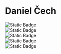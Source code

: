 # Daniel Čech <br>
![Static Badge](https://img.shields.io/badge/Python-%233776AB?style=for-the-badge&logo=python&logoColor=white)<br> <!-- PYTHON -->
![Static Badge](https://img.shields.io/badge/HTML-%23E34F26?style=for-the-badge&logo=html5&logoColor=white)<br> <!-- HTML5 -->
![Static Badge](https://img.shields.io/badge/CSS-%23663399?style=for-the-badge&logo=css&logoColor=white)<br> <!-- CSS -->
![Static Badge](https://img.shields.io/badge/Git-%23F05032?style=for-the-badge&logo=git&logoColor=white)<br> <!-- GIT -->
![Static Badge](https://img.shields.io/badge/GitHub-%23000000?style=for-the-badge&logo=github&logoColor=white)<br> <!-- GITHUB -->






<!--
**daniel-cech-creator/daniel-cech-creator** is a ✨ _special_ ✨ repository because its `README.md` (this file) appears on your GitHub profile.

Here are some ideas to get you started:

- 🔭 I’m currently working on ...
- 🌱 I’m currently learning ...
- 👯 I’m looking to collaborate on ...
- 🤔 I’m looking for help with ...
- 💬 Ask me about ...
- 📫 How to reach me: ...
- 😄 Pronouns: ...
- ⚡ Fun fact: ...
-->

